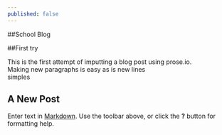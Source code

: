 ```yaml
---
published: false
---
```

##School Blog

##First try

This is the first attempt of imputting a blog post using prose.io.  
Making new paragraphs is easy as is new lines  
simples

## A New Post

Enter text in [Markdown](http://daringfireball.net/projects/markdown/). Use the toolbar above, or click the **?** button for formatting help.
